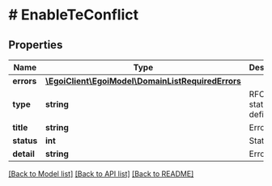 # # EnableTeConflict

## Properties

Name | Type | Description | Notes
------------ | ------------- | ------------- | -------------
**errors** | [**\EgoiClient\EgoiModel\DomainListRequiredErrors**](DomainListRequiredErrors.md) |  | [optional] 
**type** | **string** | RFC for status code definitions | [optional] 
**title** | **string** | Error title | [optional] 
**status** | **int** | Status code | [optional] 
**detail** | **string** | Error detail | [optional] 

[[Back to Model list]](../../README.md#documentation-for-models) [[Back to API list]](../../README.md#documentation-for-api-endpoints) [[Back to README]](../../README.md)


